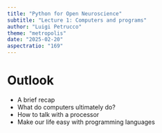 ```yaml
---
title: "Python for Open Neuroscience"
subtitle: "Lecture 1: Computers and programs"
author: "Luigi Petrucco"
theme: "metropolis"
date: "2025-02-20"
aspectratio: "169"
---
```


# Outlook

 - A brief recap
 - What do computers ultimately do?
 - How to talk with a processor
 - Make our life easy with programming languages